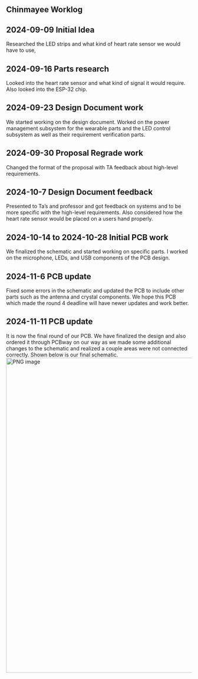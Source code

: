 ## Chinmayee Worklog

## 2024-09-09 Initial Idea
Researched the LED strips and what kind of heart rate sensor we would have to use, 

## 2024-09-16 Parts research
Looked into the heart rate sensor and what kind of signal it would require. Also looked into the ESP-32 chip. 

## 2024-09-23 Design Document work
We started working on the design document. Worked on the power management subsystem for the wearable parts and the LED control subsystem as well as their requirement verification parts. 

## 2024-09-30 Proposal Regrade work
Changed the format of the proposal with TA feedback about high-level requirements. 

## 2024-10-7 Design Document feedback
Presented to Ta’s and professor and got feedback on systems and to be more specific with the high-level requirements. Also considered how the heart rate sensor would be placed on a users hand properly. 

## 2024-10-14 to 2024-10-28 Initial PCB work
We finalized the schematic and started working on specific parts. I worked on the microphone, LEDs, and USB components of the PCB design. 

## 2024-11-6 PCB update
Fixed some errors in the schematic and updated the PCB to include other parts such as the antenna and crystal components. We hope this PCB which made the round 4 deadline will have newer updates and work better. 

## 2024-11-11 PCB update
It is now the final round of our PCB. We have finalized the design and also ordered it through PCBway on our way as we made some additional changes to the schematic and realized a couple areas were not connected correctly. Shown below is our final schematic. 
<img width="854" alt="PNG image" src="https://github.com/user-attachments/assets/d3eb6df0-45a8-4665-aed4-86c2cd2d9a89" />

